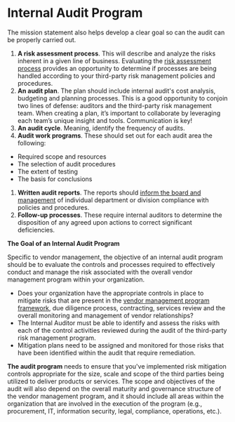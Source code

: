 # Internal Audit Program

The mission statement also helps develop a clear goal so can the audit can be properly carried out.

1. **A risk assessment process**. This will describe and analyze the risks inherent in a given line of business. Evaluating the [risk assessment process](https://www.venminder.com/blog/vendor-risk-assessments-phases) provides an opportunity to determine if processes are being handled according to your third-party risk management policies and procedures.
2. **An audit plan**. The plan should include internal audit's cost analysis, budgeting and planning processes. This is a good opportunity to conjoin two lines of defense: auditors and the third-party risk management team. When creating a plan, it’s important to collaborate by leveraging each team’s unique insight and tools. Communication is key!
3. **An audit cycle**. Meaning, identify the frequency of audits.
4. **Audit work programs**. These should set out for each audit area the following:

* Required scope and resources
* The selection of audit procedures
* The extent of testing
* The basis for conclusions

1. **Written audit reports**. The reports should [inform the board and management](https://www.venminder.com/library/board-report-vendor-risk-management) of individual department or division compliance with policies and procedures.
2. **Follow-up processes**. These require internal auditors to determine the disposition of any agreed upon actions to correct significant deficiencies.

**The Goal of an Internal Audit Program**

Specific to vendor management, the objective of an internal audit program should be to evaluate the controls and processes required to effectively conduct and manage the risk associated with the overall vendor management program within your organization.

* Does your organization have the appropriate controls in place to mitigate risks that are present in the [vendor management program framework](https://www.venminder.com/blog/third-party-risk-management-program-framework), due diligence process, contracting, services review and the overall monitoring and management of vendor relationships?
* The Internal Auditor must be able to identify and assess the risks with each of the control activities reviewed during the audit of the third-party risk management program.
* Mitigation plans need to be assigned and monitored for those risks that have been identified within the audit that require remediation.

**The audit program** needs to ensure that you've implemented risk mitigation controls appropriate for the size, scale and scope of the third parties being utilized to deliver products or services. The scope and objectives of the audit will also depend on the overall maturity and governance structure of the vendor management program, and it should include all areas within the organization that are involved in the execution of the program (e.g., procurement, IT, information security, legal, compliance, operations, etc.).
